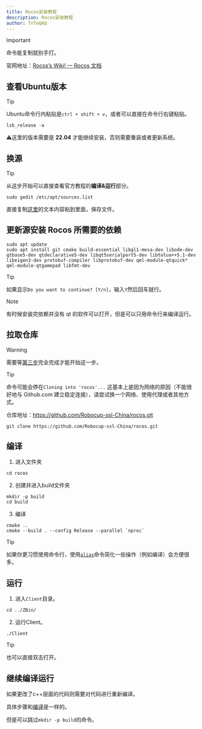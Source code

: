 ```yaml
---
title: Rocos安装教程
description: Rocos安装教程
author: TnTeQAQ
---
```


<!-- more -->

> [!important]
> 命令能复制就别手打。

官网地址：[Rocos’s Wiki! — Rocos 文档](https://rocos.readthedocs.io/zh-cn/latest/index.html)

## 查看Ubuntu版本

>[!tip]
>Ubuntu命令行内粘贴是`ctrl + shift + v`，或者可以直接在命令行右键粘贴。

```shell
lsb_release -a
```

:warning:这里的版本需要是 **22.04** 才能继续安装，否则需要重装或者更新系统。

## 换源

>[!tip]
>从这步开始可以直接查看官方教程的**编译&运行**部分。

```shell
sudo gedit /etc/apt/sources.list
```

直接复制[这里](https://mirrors.tuna.tsinghua.edu.cn/help/ubuntu/)的文本内容粘到里面，保存文件。

## 更新源安装 Rocos 所需要的依赖

```shell
sudo apt update
sudo apt install git cmake build-essential libgl1-mesa-dev libode-dev qtbase5-dev qtdeclarative5-dev libqt5serialport5-dev libtolua++5.1-dev libeigen3-dev protobuf-compiler libprotobuf-dev qml-module-qtquick* qml-module-qtgamepad libfmt-dev
```

>[!tip]
>如果显示`Do you want to continue? [Y/n]`，输入`Y`然后回车就行。

>[!note]
>有时候安装完依赖并没有 qt 的软件可以打开，但是可以只用命令行来编译运行。

## 拉取仓库

>[!warning]
>需要等[第三步](#更新源安装-rocos-所需要的依赖)完全完成才能开始这一步。

>[!tip]
>命令可能会停在`Cloning into 'rocos'...`
>这基本上是因为网络的原因（不能很好地与 Github.com 建立稳定连接），请尝试换一个网络、使用代理或者其他方式。

仓库地址：https://github.com/Robocup-ssl-China/rocos.git

```shell
git clone https://github.com/Robocup-ssl-China/rocos.git
```

## 编译

1. 进入文件夹
```shell
cd rocos
```

2. 创建并进入build文件夹
```shell
mkdir -p build
cd build
```

3. 编译
```shell
cmake ..
cmake --build . --config Release --parallel `nproc`
```

>[!tip]
>如果你更习惯使用命令行，使用[`alias`](https://www.runoob.com/linux/linux-comm-alias.html)命令简化一些操作（例如编译）会方便很多。

## 运行

1. 进入`Client`目录。
```shell
cd ../ZBin/
```

2. 运行Client。
```shell
./Client
```

>[!tip]
>也可以直接双击打开。

## 继续编译运行

如果更改了c++层面的代码则需要对代码进行重新编译。

具体步骤和[编译](#编译)是一样的。

但是可以跳过`mkdir -p build`的命令。

